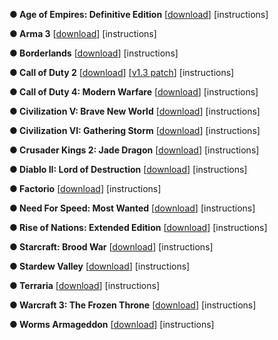 **● Age of Empires: Definitive Edition** [[download](https://pirateproxy.lat/torrent/20247886/Age_of_Empires_Definitive_Edition-CODEX)] [instructions]

**● Arma 3** [[download](https://pirateproxy.lat/torrent/8909658/ARMA.3-RELOADED)] [instructions]

**● Borderlands** [[download](https://pirateproxy.lat/torrent/31119529/Borderlands_Game_of_the_Year_Enhanced-PLAZA)] [instructions]

**● Call of Duty 2** [[download](https://proxyonetpb.pet/torrent/3510040/Call_of_Duty_2)] [[v1.3 patch](https://www.fileplanet.com/162314/download/Call-of-Duty-2-Patch-v1.3)] [instructions]

**● Call of Duty 4: Modern Warfare** [[download](https://pirateproxy.lat/torrent/15052373/Call_of_Duty_4_-_Modern_Warfare_Repack_By_R.G_Catalyst_[Monsters)] [instructions]

**● Civilization V: Brave New World** [[download](https://pirateproxy.lat/torrent/12317525/_Sid_Meier_s_Civilization_V_The_Complete_Edition_repack_Mr_DJ)] [instructions]

**● Civilization VI: Gathering Storm** [[download](https://pirateproxy.lat/torrent/29886757/Sid_Meiers_Civilization_VI_Gathering_Storm-CODEX)] [instructions]

**● Crusader Kings 2: Jade Dragon** [[download](https://pirateproxy.lat/torrent/19065681/Crusader.Kings.II.Jade.Dragon-CODEX)] [instructions]

**● Diablo II: Lord of Destruction** [[download](https://pirateproxy.lat/torrent/10313422/Diablo_II___Lord_of_Destruction_[PC]_[ENGLISH]_[ISO])] [instructions]

**● Factorio** [[download](https://pirateproxy.lat/torrent/30568796/Factorio_v0.17.8)] [instructions]

**● Need For Speed: Most Wanted** [[download](https://pirateproxy.lat/torrent/8024950/Need_for_Speed_Most_Wanted_1.3_(Black_Edition)_(2005))] [instructions]

**● Rise of Nations: Extended Edition** [[download](https://pirateproxy.lat/torrent/10346234/Rise_of_Nations_Extended_Edition-FLT)] [instructions]

**● Starcraft: Brood War** [[download](https://pirateproxy.lat/torrent/5056673/Starcraft___Brood_War_Expansion_[No_Install])] [instructions]

**● Stardew Valley** [[download](https://pirateproxy.lat/torrent/30517828/Stardew_Valley_v1.3.36)] [instructions]

**● Terraria** [[download](https://pirateproxy.lat/torrent/17781433/Terraria_v1.3.5.3_[GOG])] [instructions]

**● Warcraft 3: The Frozen Throne** [[download](https://pirateproxy.lat/torrent/21842340/Warcraft_3_The_Frozen_Throne_v1.29_[Widescreen])] [instructions]

**● Worms Armageddon** [[download](https://pirateproxy.lat/torrent/18878471/Worms_Armageddon_[GOG])] [instructions]
